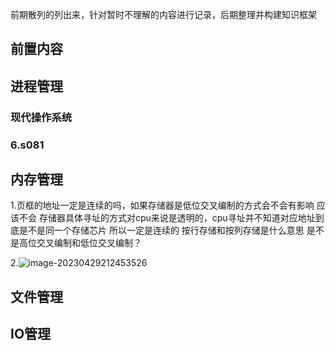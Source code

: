 前期散列的列出来，针对暂时不理解的内容进行记录，后期整理并构建知识框架

## 前置内容



## 进程管理

### 现代操作系统

### 6.s081

## 内存管理

1.页框的地址一定是连续的吗，如果存储器是低位交叉编制的方式会不会有影响
应该不会
存储器具体寻址的方式对cpu来说是透明的，cpu寻址并不知道对应地址到底是不是同一个存储芯片
所以一定是连续的
按行存储和按列存储是什么意思
是不是高位交叉编制和低位交叉编制？

2.![image-20230429212453526](C:/Users/34488/OneDrive/%E6%A1%8C%E9%9D%A2/OS-Conception/assets/image-20230429212453526.png)

## 文件管理

## IO管理

